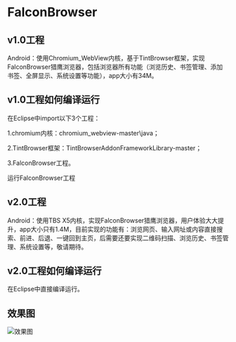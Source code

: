 # FalconBrowser
## v1.0工程
Android：使用Chromium_WebView内核，基于TintBrowser框架，实现FalconBrowser猎鹰浏览器，包括浏览器所有功能（浏览历史、书签管理、添加书签、全屏显示、系统设置等功能），app大小有34M。

## v1.0工程如何编译运行
在Eclipse中import以下3个工程：

1.chromium内核：chromium_webview-master\java；

2.TintBrowser框架：TintBrowserAddonFrameworkLibrary-master；

3.FalconBrowser工程。

运行FalconBrowser工程


## v2.0工程
Android：使用TBS X5内核，实现FalconBrowser猎鹰浏览器，用户体验大大提升，app大小只有1.4M，目前实现的功能有：浏览网页、输入网址或内容直接搜索、前进、后退、一键回到主页，后需要还要实现二维码扫描、浏览历史、书签管理、系统设置等，敬请期待。

## v2.0工程如何编译运行
在Eclipse中直接编译运行。

## 效果图
![效果图](https://github.com/Ericsongyl/FalconBrowser/blob/master/pic/GIF.gif)
